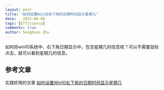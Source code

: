 ```yaml
---
layout: post
title: "如何设置Win10右下角的日期时间显示星期几"
date:   2022-06-08
tags: [Efficiency]
comments: true
author: Songbiao Zhu
---
```

如何将win10系统中，右下角日期显示中，包含星期几的信息呢？可以不需要鼠标点击，就可以看到星期几的信息。
<!-- more -->

## 参考文章

实践好用的文章
[如何设置Win10右下角的日期时间显示星期几](https://jingyan.baidu.com/article/d621e8da56704d2864913f54.html)